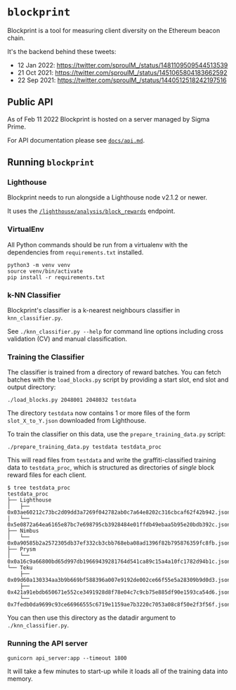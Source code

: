 # `blockprint`

Blockprint is a tool for measuring client diversity on the Ethereum beacon chain.

It's the backend behind these tweets:

* 12 Jan 2022: https://twitter.com/sproulM_/status/1481109509544513539
* 21 Oct 2021: https://twitter.com/sproulM_/status/1451065804183662592
* 22 Sep 2021: https://twitter.com/sproulM_/status/1440512518242197516

## Public API

As of Feb 11 2022 Blockprint is hosted on a server managed by Sigma Prime.

For API documentation please see [`docs/api.md`](./docs/api.md).

## Running `blockprint`

### Lighthouse

Blockprint needs to run alongside a Lighthouse node v2.1.2 or newer.

It uses the [`/lighthouse/analysis/block_rewards`][block_rewards_endpoint] endpoint.

[block_rewards_endpoint]: https://lighthouse-book.sigmaprime.io/api-lighthouse.html

### VirtualEnv

All Python commands should be run from a virtualenv with the dependencies from `requirements.txt`
installed.

```
python3 -m venv venv
source venv/bin/activate
pip install -r requirements.txt
```

### k-NN Classifier

Blockprint's classifier is a k-nearest neighbours classifier in `knn_classifier.py`.

See `./knn_classifier.py --help` for command line options including cross
validation (CV) and manual classification.

### Training the Classifier

The classifier is trained from a directory of reward batches. You can fetch batches with the
`load_blocks.py` script by providing a start slot, end slot and output directory:

```
./load_blocks.py 2048001 2048032 testdata
```

The directory `testdata` now contains 1 or more files of the form `slot_X_to_Y.json` downloaded
from Lighthouse.

To train the classifier on this data, use the `prepare_training_data.py` script:

```
./prepare_training_data.py testdata testdata_proc
```

This will read files from `testdata` and write the graffiti-classified training data to
`testdata_proc`, which is structured as directories of _single_ block reward files for each
client.

```
$ tree testdata_proc
testdata_proc
├── Lighthouse
│   ├── 0x03ae60212c73bc2d09dd3a7269f042782ab0c7a64e8202c316cbcaf62f42b942.json
│   └── 0x5e0872a64ea6165e87bc7e698795cb3928484e01ffdb49ebaa5b95e20bdb392c.json
├── Nimbus
│   └── 0x0a90585b2a2572305db37ef332cb3cbb768eba08ad1396f82b795876359fc8fb.json
├── Prysm
│   └── 0x0a16c9a66800bd65d997db19669439281764d541ca89c15a4a10fc1782d94b1c.json
└── Teku
    ├── 0x09d60a130334aa3b9b669bf588396a007e9192de002ce66f55e5a28309b9d0d3.json
    ├── 0x421a91ebdb650671e552ce3491928d8f78e04c7c9cb75e885df90e1593ca54d6.json
    └── 0x7fedb0da9699c93ce66966555c6719e1159ae7b3220c7053a08c8f50e2f3f56f.json
```

You can then use this directory as the datadir argument to `./knn_classifier.py`.

### Running the API server

```
gunicorn api_server:app --timeout 1800
```

It will take a few minutes to start-up while it loads all of the training data into memory.
